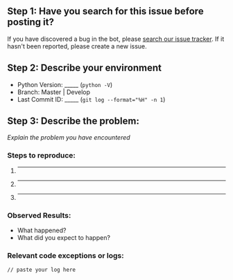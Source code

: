 ## Step 1: Have you search for this issue before posting it?

If you have discovered a bug in the bot, please [search our issue tracker](https://github.com/freqtrade/freqtrade/issues?q=is%3Aissue). 
If it hasn't been reported, please create a new issue.

## Step 2: Describe your environment

  * Python Version: _____ (`python -V`)
  * Branch: Master | Develop
  * Last Commit ID: _____ (`git log --format="%H" -n 1`)
 
## Step 3: Describe the problem:
*Explain the problem you have encountered*

### Steps to reproduce:

  1. _____
  2. _____
  3. _____
  
### Observed Results:

  * What happened?
  * What did you expect to happen?

### Relevant code exceptions or logs:

  ```
  // paste your log here
  ```
